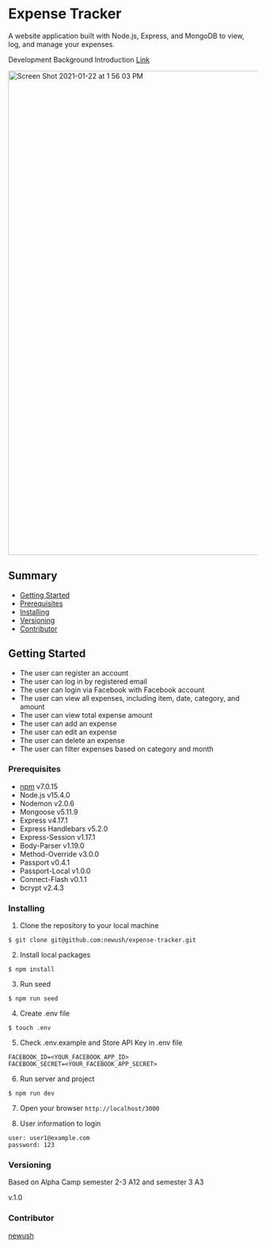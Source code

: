 # Expense Tracker

A website application built with Node.js, Express, and MongoDB to view, log, and manage your expenses.

Development Background Introduction [Link](http://bit.ly/2MkEubi)

<img width="976" alt="Screen Shot 2021-01-22 at 1 56 03 PM" src="https://user-images.githubusercontent.com/67764641/105568054-966e5e80-5d04-11eb-9938-9bc035a7bca2.png">


## Summary

  - [Getting Started](#getting-started)
  - [Prerequisites](#prerequisites)
  - [Installing](#installing)
  - [Versioning](#versioning)
  - [Contributor](#contributor)

## Getting Started

- The user can register an account
- The user can log in by registered email 
- The user can login via Facebook with Facebook account
- The user can view all expenses, including item, date, category, and amount
- The user can view total expense amount
- The user can add an expense 
- The user can edit an expense 
- The user can delete an expense
- The user can filter expenses based on category and month

### Prerequisites

- [npm](https://www.npmjs.com/get-npm) v7.0.15
- Node.js v15.4.0
- Nodemon v2.0.6
- Mongoose v5.11.9
- Express v4.17.1
- Express Handlebars v5.2.0
- Express-Session v1.17.1
- Body-Parser v1.19.0
- Method-Override v3.0.0
- Passport v0.4.1
- Passport-Local v1.0.0
- Connect-Flash v0.1.1
- bcrypt v2.4.3

### Installing
1. Clone the repository to your local machine
```shell
$ git clone git@github.com:newush/expense-tracker.git
```
2. Install local packages
```shell
$ npm install
```
3. Run seed
```shell
$ npm run seed
```
4. Create .env file
```shell
$ touch .env
```
5. Check .env.example and Store API Key in .env file
```
FACEBOOK_ID=<YOUR_FACEBOOK_APP_ID>
FACEBOOK_SECRET=<YOUR_FACEBOOK_APP_SECRET>
```
6. Run server and project
```shell
$ npm run dev
```
7. Open your browser `http://localhost/3000`

8. User information to login

```
user: user1@example.com
password: 123
```

### Versioning
Based on Alpha Camp semester 2-3 A12 and semester 3 A3

v.1.0

### Contributor

 [newush](https://github.com/newush) 
 
